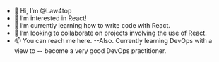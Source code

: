 - 👋 Hi, I’m @Law4top
- 👀 I’m interested in React!
- 🌱 I’m currently learning how to write code with React.
- 💞️ I’m looking to collaborate on projects involving the use of React.
- 📫 You can reach me here.
--Also. Currently learning DevOps with a view to 
-- become a very good DevOps practitioner.

<!---
Law4top/Law4top is a ✨ special ✨ repository because its `README.md` (this file) appears on your GitHub profile.
You can click the Preview link to take a look at your changes.
--->
